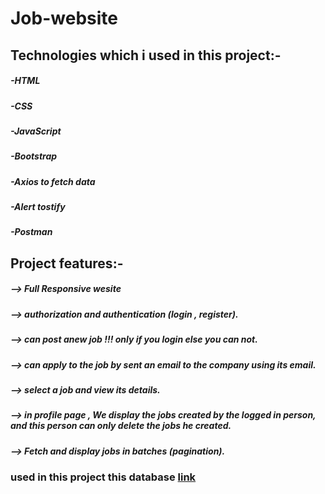 # Job-website


## Technologies which i used in this project:-
##### -HTML
##### -CSS
##### -JavaScript
##### -Bootstrap
##### -Axios to fetch data
##### -Alert tostify
##### -Postman

## Project features:-
##### --> Full Responsive wesite
##### --> authorization and authentication (login , register).
##### --> can post anew job !!! only if you login else you can not.
##### --> can apply to the job by sent an email to the company using its email.
##### --> select a job and view its details.
##### --> in profile page , We display the jobs created by the logged in person, and this person can only delete the jobs he created.
##### --> Fetch and display jobs in batches (pagination).


### used in this project this database [link](https://github.com/Saeed-Ramadan/job-project-backend)
 
